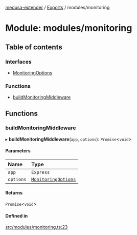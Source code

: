 [medusa-extender](../README.md) / [Exports](../modules.md) / modules/monitoring

# Module: modules/monitoring

## Table of contents

### Interfaces

- [MonitoringOptions](../interfaces/modules_monitoring.MonitoringOptions.md)

### Functions

- [buildMonitoringMiddleware](modules_monitoring.md#buildmonitoringmiddleware)

## Functions

### buildMonitoringMiddleware

▸ **buildMonitoringMiddleware**(`app`, `options`): `Promise`<`void`\>

#### Parameters

| Name | Type |
| :------ | :------ |
| `app` | `Express` |
| `options` | [`MonitoringOptions`](../interfaces/modules_monitoring.MonitoringOptions.md) |

#### Returns

`Promise`<`void`\>

#### Defined in

[src/modules/monitoring.ts:23](https://github.com/adrien2p/medusa-extender/blob/c2d2cfc/src/modules/monitoring.ts#L23)
